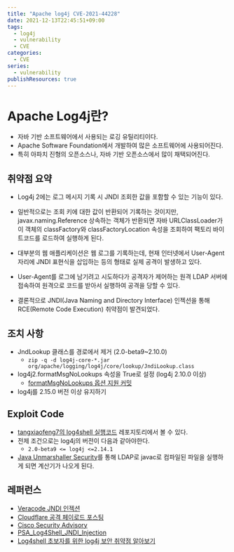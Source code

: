 ```yaml
---
title: "Apache log4j CVE-2021-44228"
date: 2021-12-13T22:45:51+09:00
tags:
  - log4j
  - vulnerability
  - CVE
categories:
  - CVE
series:
  - vulnerability
publishResources: true
---
```


# Apache Log4j란?
- 자바 기반 소프트웨어에서 사용되는 로깅 유틸리티이다.
- Apache Software Foundation에서 개발하여 많은 소프트웨어에 사용되어진다.
- 특히 아파치 진형의 오픈소스나, 자바 기반 오픈소스에서 많이 채택되어진다.

## 취약점 요약

- Log4j 2에는 로그 메시지 기록 시 JNDI 조회한 값을 포함할 수 있는 기능이 있다.

- 일반적으로는 조회 키에 대한 값이 반환되어 기록하는 것이지만, javax.naming.Reference 상속하는 객체가 반환되면 자바 URLClassLoader가 이 객체의 classFactory와 classFactoryLocation 속성을 조회하여 팩토리 바이트코드를 로드하여 실행하게 된다.

- 대부분의 웹 애플리케이션은 웹 로그를 기록하는데, 현재 인터넷에서 User-Agent 자리에 JNDI 표현식을 삽입하는 등의 형태로 실제 공격이 발생하고 있다.

- User-Agent를 로그에 남기려고 시도하다가 공격자가 제어하는 원격 LDAP 서버에 접속하여 원격으로 코드를 받아서 실행하여 공격을 당할 수 있다.

- 결론적으로 JNDI(Java Naming and Directory Interface) 인젝션을 통해 RCE(Remote Code Execution) 취약점이 발견되었다.

## 조치 사항

- JndLookup 클래스를 경로에서 제거 (2.0-beta9~2.10.0)
    - `zip -q -d log4j-core-*.jar org/apache/logging/log4j/core/lookup/JndiLookup.class`
- log4j2.formatMsgNoLookups 속성을 True로 설정 (log4j 2.10.0 이상)
    - [formatMsgNoLookups 옵션 지원 커밋](https://github.com/apache/logging-log4j2/commit/dd18e9b21009055e226daf5b233c92b6a17934ca)
- log4j를 2.15.0 버전 이상 유지하기

## Exploit Code

- [tangxiaofeng7의 log4shell 실행코드](https://github.com/tangxiaofeng7/CVE-2021-44228-Apache-Log4j-Rce) 레포지토리에서 볼 수 있다.
- 전제 조건으로는 log4j의 버전이 다음과 같아야한다.
    - `2.0-beta9 <= log4j <=2.14.1`
- [Java Unmarshaller Security](https://github.com/mbechler/marshalsec)를 통해 LDAP로 javac로 컴파일된 파일을 실행하게 되면 계산기가 나오게 된다.

## 레퍼런스

- [Veracode JNDI 인젝션](https://www.veracode.com/blog/research/exploiting-jndi-injections-java)
- [Cloudflare 공격 페이로드 포스팅](https://blog.cloudflare.com/actual-cve-2021-44228-payloads-captured-in-the-wild)
- [Cisco Security Advisory](https://tools.cisco.com/security/center/content/CiscoSecurityAdvisory/cisco-sa-apache-log4j-qRuKNEbd)
- [PSA_Log4Shell_JNDI_Injection](https://mbechler.github.io/2021/12/10/PSA_Log4Shell_JNDI_Injection/)
- [Log4shell 초보자를 위한 log4j 보안 취약점 알아보기](https://cselabnotes.com/kr/2021/12/12/210/)